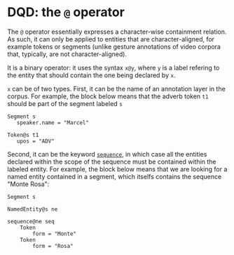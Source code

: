 # DQD: the `@` operator

The `@` operator essentially expresses a character-wise containment relation. As such, it can only be applied to entities that are character-aligned, for example tokens or segments (unlike gesture annotations of video corpora that, typically, are not character-aligned).

It is a binary operator: it uses the syntax `x@y`, where `y` is a label refering to the entity that should contain the one being declared by `x`.

`x` can be of two types. First, it can be the name of an annotation layer in the corpus. For example, the block below means that the adverb token `t1` should be part of the segment labeled `s`

 ```
 Segment s
    speaker.name = "Marcel"

 Token@s t1
    upos = "ADV"
```

Second, it can be the keyword [`sequence`](sequence.md), in which case all the entities declared within the scope of the sequence must be contained within the labeled entity. For example, the block below means that we are looking for a named entity contained in a segment, which itselfs contains the sequence "Monte Rosa":

```
Segment s

NamedEntity@s ne

sequence@ne seq
    Token
        form = "Monte"
    Token
        form = "Rosa"
```